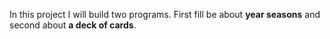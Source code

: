 In this project I will build two programs. First fill be about **year seasons** and second about **a deck of cards**.